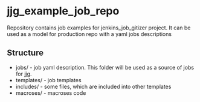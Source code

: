 # jjg_example_job_repo
Repository contains job examples for jenkins_job_gitizer project. It can be used as a model for production repo with a yaml jobs descriptions

## Structure

* jobs/ - job yaml description. This folder will be used as a source of jobs for jjg. 
* templates/ - job templates
* includes/ - some files, which are included into other templates
* macroses/ - macroses code
